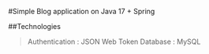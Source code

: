 #Simple Blog application on Java 17 + Spring

##Technologies
>Authentication : JSON Web Token
>Database : MySQL
